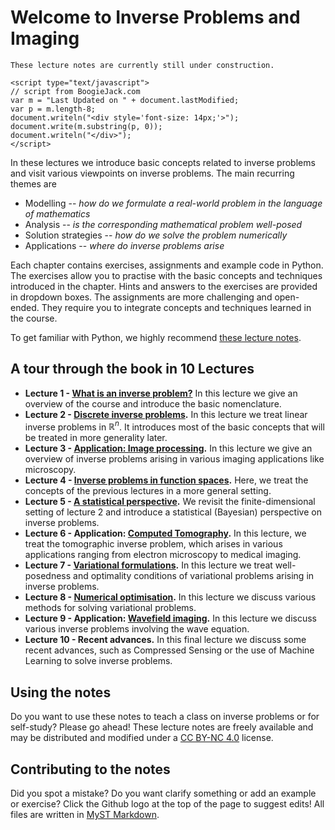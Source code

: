 # Welcome to Inverse Problems and Imaging

```{warning}
These lecture notes are currently still under construction.

<script type="text/javascript">
// script from BoogieJack.com
var m = "Last Updated on " + document.lastModified;
var p = m.length-8;
document.writeln("<div style='font-size: 14px;'>");
document.write(m.substring(p, 0));
document.writeln("</div>");
</script>

```

In these lectures we introduce basic concepts related to inverse problems and visit various viewpoints on inverse problems. The main recurring themes are

* Modelling -- *how do we formulate a real-world problem in the language of mathematics*
* Analysis -- *is the corresponding mathematical problem well-posed*
* Solution strategies -- *how do we solve the problem numerically*
* Applications -- *where do inverse problems arise*

Each chapter contains exercises, assignments and example code in Python. The exercises allow you to practise with the basic concepts and techniques introduced in the chapter. Hints and answers to the exercises are provided in dropdown boxes. The assignments are more challenging and open-ended. They require you to integrate concepts and techniques learned in the course.

To get familiar with Python, we highly recommend [these lecture notes](https://scipy-lectures.org/).

## A tour through the book in 10 Lectures

* **Lecture 1 - [What is an inverse problem?](./what_is)** In this lecture we give an overview of the course and introduce the basic nomenclature.
* **Lecture 2 - [Discrete inverse problems](./discrete_ip_regularization).** In this lecture we treat linear inverse problems in $\mathbb{R}^n$. It introduces most of the basic concepts that will be treated in more generality later.
* **Lecture 3 - [Application: Image processing](./image_processing).** In this lecture we give an overview of inverse problems arising in various imaging applications like microscopy.
* **Lecture 4 - [Inverse problems in function spaces](ip_function_spaces).** Here, we treat the concepts of the previous lectures in a more general setting.
* **Lecture 5 - [A statistical perspective](./statistical_perspective).** We revisit the finite-dimensional setting of lecture 2 and introduce a statistical (Bayesian) perspective on inverse problems.
* **Lecture 6 - Application: [Computed Tomography](tomography).** In this lecture, we treat the tomographic inverse problem, which arises in various applications ranging from electron microscopy to medical imaging.
* **Lecture 7 - [Variational formulations](variational_formulations).** In this lecture we treat well-posedness and optimality conditions of variational problems arising in inverse problems.
* **Lecture 8 - [Numerical optimisation](numerical_optimisation).** In this lecture we discuss various methods for solving variational problems.
* **Lecture 9 - Application: [Wavefield imaging](wavefield_imaging).** In this lecture we discuss various inverse problems involving the wave equation.
* **Lecture 10 - Recent advances.** In this final lecture we discuss some recent advances, such as Compressed Sensing or the use of Machine Learning to solve inverse problems.

## Using the notes

Do you want to use these notes to teach a class on inverse problems or for self-study?
Please go ahead! These lecture notes are freely available and may be distributed and modified under a [CC BY-NC 4.0](http://creativecommons.org/licenses/by-nc/4.0/) license.

## Contributing to the notes  

Did you spot a mistake? Do you want clarify something or add an example or exercise? Click the Github logo at the top of the page to suggest edits! All files are written in [MyST Markdown](https://jupyterbook.org/reference/cheatsheet.html).
